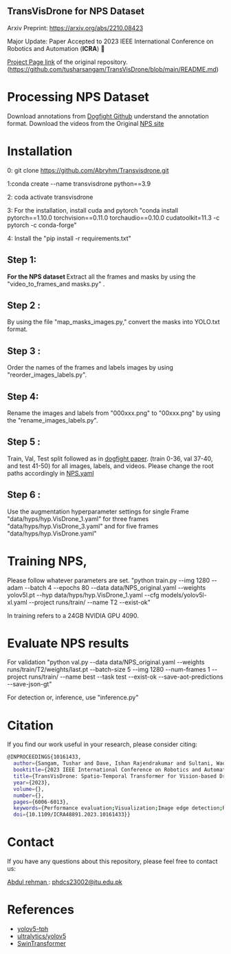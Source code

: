 ## TransVisDrone for NPS Dataset
Arxiv Preprint: https://arxiv.org/abs/2210.08423

Major Update: Paper Accepted to 2023 IEEE International Conference on Robotics and Automation (**ICRA**) 🎉 

[Project Page link](https://tusharsangam.github.io/TransVisDrone-project-page/) of the original repository. (https://github.com/tusharsangam/TransVisDrone/blob/main/README.md)

 
# Processing NPS Dataset
Download annotations from [Dogfight Github](https://github.com/mwaseema/Drone-Detection?tab=readme-ov-file#annotations) understand the annotation format.
Download the videos from the Original [NPS site](https://engineering.purdue.edu/~bouman/UAV_Dataset/)

# Installation
0: git clone https://github.com/Abryhm/Transvisdrone.git

1:conda create --name transvisdrone python==3.9

2: coda activate transvisdrone

3: For the installation, install cuda and pytorch "conda install pytorch==1.10.0 torchvision==0.11.0 torchaudio==0.10.0 cudatoolkit=11.3 -c pytorch -c conda-forge"

4: Install the "pip install -r requirements.txt"

## Step 1: 
<strong>For the NPS dataset </strong>
Extract all the frames and masks by using the "video_to_frames_and masks.py" .<be>
## Step 2 : 
By using the file "map_masks_images.py," convert the masks into YOLO.txt  format. 
## Step 3 :
Order the names of the frames and labels images by using "reorder_images_labels.py".
## Step 4: 
Rename the images and labels from "000xxx.png" to "00xxx.png" by using the "rename_images_labels.py".
## Step 5 :
Train, Val, Test split followed as in  [dogfight paper](https://arxiv.org/pdf/2103.17242.pdf). (train 0-36, val 37-40, and test 41-50) for all images, labels, and videos. 
Please change the root paths accordingly in [NPS.yaml](./data/NPS.yaml)
## Step 6 : 
Use the augmentation hyperparameter settings for single Frame "data/hyps/hyp.VisDrone_1.yaml" for three frames "data/hyps/hyp.VisDrone_3.yaml" and for five frames "data/hyps/hyp.VisDrone.yaml" 


# Training NPS,
Please follow whatever parameters are set. 
"python train.py --img 1280 --adam --batch 4 --epochs 80 --data data/NPS_original.yaml --weights yolov5l.pt --hyp data/hyps/hyp.VisDrone_1.yaml --cfg models/yolov5l-xl.yaml --project runs/train/ --name T2 --exist-ok"

In training  refers to a 24GB NVIDIA GPU 4090.

# Evaluate NPS results
For validation "python val.py --data data/NPS_original.yaml --weights runs/train/T2/weights/last.pt --batch-size 5 --img 1280 --num-frames 1 --project runs/train/ --name best --task test --exist-ok --save-aot-predictions --save-json-gt" 

For detection or, inference, use "inference.py" 

# Citation
If you find our work useful in your research, please consider citing:
``` bash
@INPROCEEDINGS{10161433,
  author={Sangam, Tushar and Dave, Ishan Rajendrakumar and Sultani, Waqas and Shah, Mubarak},
  booktitle={2023 IEEE International Conference on Robotics and Automation (ICRA)}, 
  title={TransVisDrone: Spatio-Temporal Transformer for Vision-based Drone-to-Drone Detection in Aerial Videos}, 
  year={2023},
  volume={},
  number={},
  pages={6006-6013},
  keywords={Performance evaluation;Visualization;Image edge detection;Robot vision systems;Transformers;Throughput;Real-time systems},
  doi={10.1109/ICRA48891.2023.10161433}}
```

# Contact
If you have any questions about this repository, please feel free to contact us:

[Abdul rehman ](https://www.linkedin.com/in/abdul-rehman-079348122/): [phdcs23002@itu.edu.pk](mailto:phdcs23002@itu.edu.pk)


# References
* [yolov5-tph](https://github.com/cv516Buaa/tph-yolov5)
* [ultralytics/yolov5](https://github.com/ultralytics/yolov5)
* [SwinTransformer](https://github.com/microsoft/Swin-Transformer)
